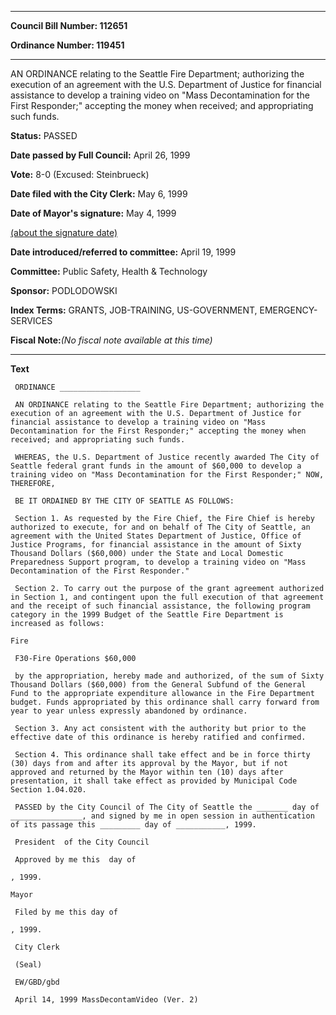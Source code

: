 

********

**Council Bill Number: 112651**
   
**Ordinance Number: 119451**
********

 AN ORDINANCE relating to the Seattle Fire Department; authorizing the execution of an agreement with the U.S. Department of Justice for financial assistance to develop a training video on "Mass Decontamination for the First Responder;" accepting the money when received; and appropriating such funds.

**Status:** PASSED
   
**Date passed by Full Council:** April 26, 1999
   
**Vote:** 8-0 (Excused: Steinbrueck)
   
**Date filed with the City Clerk:** May 6, 1999
   
**Date of Mayor's signature:** May 4, 1999
   
[(about the signature date)](/~public/approvaldate.htm)
   
   
   
**Date introduced/referred to committee:** April 19, 1999
   
**Committee:** Public Safety, Health & Technology
   
**Sponsor:** PODLODOWSKI
   
   
**Index Terms:** GRANTS, JOB-TRAINING, US-GOVERNMENT, EMERGENCY-SERVICES

**Fiscal Note:**_(No fiscal note available at this time)_

********

**Text**
   
```
 ORDINANCE __________________

 AN ORDINANCE relating to the Seattle Fire Department; authorizing the execution of an agreement with the U.S. Department of Justice for financial assistance to develop a training video on "Mass Decontamination for the First Responder;" accepting the money when received; and appropriating such funds.

 WHEREAS, the U.S. Department of Justice recently awarded The City of Seattle federal grant funds in the amount of $60,000 to develop a training video on "Mass Decontamination for the First Responder;" NOW, THEREFORE,

 BE IT ORDAINED BY THE CITY OF SEATTLE AS FOLLOWS:

 Section 1. As requested by the Fire Chief, the Fire Chief is hereby authorized to execute, for and on behalf of The City of Seattle, an agreement with the United States Department of Justice, Office of Justice Programs, for financial assistance in the amount of Sixty Thousand Dollars ($60,000) under the State and Local Domestic Preparedness Support program, to develop a training video on "Mass Decontamination of the First Responder."

 Section 2. To carry out the purpose of the grant agreement authorized in Section 1, and contingent upon the full execution of that agreement and the receipt of such financial assistance, the following program category in the 1999 Budget of the Seattle Fire Department is increased as follows:

Fire

 F30-Fire Operations $60,000

 by the appropriation, hereby made and authorized, of the sum of Sixty Thousand Dollars ($60,000) from the General Subfund of the General Fund to the appropriate expenditure allowance in the Fire Department budget. Funds appropriated by this ordinance shall carry forward from year to year unless expressly abandoned by ordinance.

 Section 3. Any act consistent with the authority but prior to the effective date of this ordinance is hereby ratified and confirmed.

 Section 4. This ordinance shall take effect and be in force thirty (30) days from and after its approval by the Mayor, but if not approved and returned by the Mayor within ten (10) days after presentation, it shall take effect as provided by Municipal Code Section 1.04.020.

 PASSED by the City Council of The City of Seattle the _______ day of ________________, and signed by me in open session in authentication of its passage this _________ day of ___________, 1999.

 President  of the City Council

 Approved by me this  day of

, 1999.

Mayor

 Filed by me this day of

, 1999.

 City Clerk

 (Seal)

 EW/GBD/gbd

 April 14, 1999 MassDecontamVideo (Ver. 2)

```

